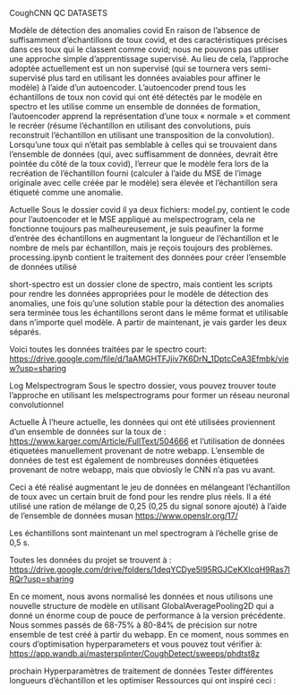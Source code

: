 CoughCNN QC DATASETS

Modèle de détection des anomalies covid
En raison de l’absence de suffisamment d’échantillons de toux covid, et des caractéristiques précises dans ces toux qui le classent comme covid; nous ne pouvons pas utiliser une approche simple d’apprentissage supervisé. Au lieu de cela, l’approche adoptée actuellement est un non supervisé (qui se tournera vers semi-supervisé plus tard en utilisant les données avaiables pour affiner le modèle) à l’aide d’un autoencoder. L’autoencoder prend tous les échantillons de toux non covid qui ont été détectés par le modèle en spectro et les utilise comme un ensemble de données de formation, l’autoencoder apprend la représentation d’une toux « normale » et comment le recréer (résume l’échantillon en utilisant des convolutions, puis reconstruit l’échantillon en utilisant une transposition de la convolution). Lorsqu’une toux qui n’était pas semblable à celles qui se trouvaient dans l’ensemble de données (qui, avec suffisamment de données, devrait être pointée du côté de la toux covid), l’erreur que le modèle fera lors de la recréation de l’échantillon fourni (calculer à l’aide du MSE de l’image originale avec celle créée par le modèle) sera élevée et l’échantillon sera étiqueté comme une anomalie.

Actuelle
Sous le dossier covid il ya deux fichiers: model.py, contient le code pour l’autoencoder et le MSE appliqué au melspectrogram, cela ne fonctionne toujours pas malheureusement, je suis peaufiner la forme d’entrée des échantillons en augmentant la longueur de l’échantillon et le nombre de mels par échantillon, mais je reçois toujours des problèmes. processing.ipynb contient le traitement des données pour créer l’ensemble de données utilisé

short-spectro est un dossier clone de spectro, mais contient les scripts pour rendre les données appropriées pour le modèle de détection des anomalies, une fois qu’une solution stable pour la détection des anomalies sera terminée tous les échantillons seront dans le même format et utilisable dans n’importe quel modèle. A partir de maintenant, je vais garder les deux séparés.

Voici toutes les données traitées par le spectro court: https://drive.google.com/file/d/1aAMGHTFJjiv7K6DrN_1DptcCeA3Efmbk/view?usp=sharing

Log Melspectrogram
Sous le spectro dossier, vous pouvez trouver toute l’approche en utilisant les melspectrograms pour former un réseau neuronal convolutionnel

Actuelle
À l’heure actuelle, les données qui ont été utilisées proviennent d’un ensemble de données sur la toux de : https://www.karger.com/Article/FullText/504666 et l’utilisation de données étiquetées manuellement provenant de notre webapp. L’ensemble de données de test est également de nombreuses données étiquetées provenant de notre webapp, mais que obviosly le CNN n’a pas vu avant.

Ceci a été réalisé augmentant le jeu de données en mélangeant l’échantillon de toux avec un certain bruit de fond pour les rendre plus réels. Il a été utilisé une ration de mélange de 0,25 (0,25 du signal sonore ajouté) à l’aide de l’ensemble de données musan https://www.openslr.org/17/

Les échantillons sont maintenant un mel spectrogram à l’échelle grise de 0,5 s.

Toutes les données du projet se trouvent à : https://drive.google.com/drive/folders/1deqYCDye5l95RGJCeKXlcqH9Ras7lRQr?usp=sharing

En ce moment, nous avons normalisé les données et nous utilisons une nouvelle structure de modèle en utilisant GlobalAveragePooling2D qui a donné un énorme coup de pouce de performance à la version précédente. Nous sommes passés de 68-75% à 80-84% de précision sur notre ensemble de test créé à partir du webapp. En ce moment, nous sommes en cours d’optimisation hyperparameters et vous pouvez tout vérifier à: https://app.wandb.ai/mastersplinter/CoughDetect/sweeps/phdtst8z

prochain
Hyperparamètres de traitement de données
Tester différentes longueurs d’échantillon et les optimiser
Ressources qui ont inspiré ceci :
